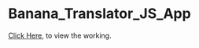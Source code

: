 # Banana_Translator_JS_App

<a href="https://talk-in-banana-language.netlify.app/" target="_blank">Click Here</a>, to view the working.
